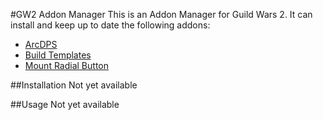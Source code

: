 #GW2 Addon Manager
This is an Addon Manager for Guild Wars 2. It can install and keep up to date
the following addons:

* [ArcDPS](https://www.deltaconnected.com/arcdps/)
* [Build Templates](https://www.reddit.com/r/Guildwars2/comments/704oem/build_templates_actual_release/)
* [Mount Radial Button](https://github.com/Friendly0Fire/GW2Addons)

##Installation
Not yet available

##Usage
Not yet available
